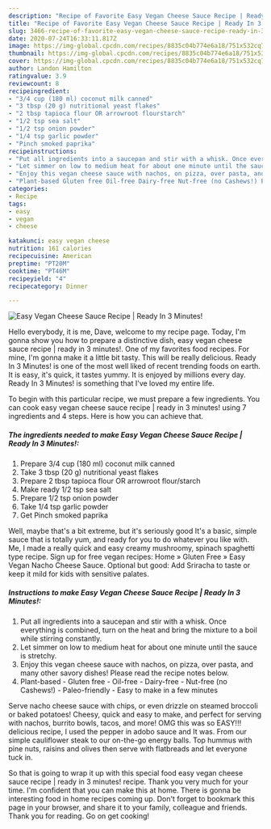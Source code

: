 ```yaml
---
description: "Recipe of Favorite Easy Vegan Cheese Sauce Recipe | Ready In 3 Minutes!"
title: "Recipe of Favorite Easy Vegan Cheese Sauce Recipe | Ready In 3 Minutes!"
slug: 3466-recipe-of-favorite-easy-vegan-cheese-sauce-recipe-ready-in-3-minutes
date: 2020-07-24T16:33:11.817Z
image: https://img-global.cpcdn.com/recipes/8835c04b774e6a18/751x532cq70/easy-vegan-cheese-sauce-recipe-ready-in-3-minutes-recipe-main-photo.jpg
thumbnail: https://img-global.cpcdn.com/recipes/8835c04b774e6a18/751x532cq70/easy-vegan-cheese-sauce-recipe-ready-in-3-minutes-recipe-main-photo.jpg
cover: https://img-global.cpcdn.com/recipes/8835c04b774e6a18/751x532cq70/easy-vegan-cheese-sauce-recipe-ready-in-3-minutes-recipe-main-photo.jpg
author: Landon Hamilton
ratingvalue: 3.9
reviewcount: 8
recipeingredient:
- "3/4 cup (180 ml) coconut milk canned"
- "3 tbsp (20 g) nutritional yeast flakes"
- "2 tbsp tapioca flour OR arrowroot flourstarch"
- "1/2 tsp sea salt"
- "1/2 tsp onion powder"
- "1/4 tsp garlic powder"
- "Pinch smoked paprika"
recipeinstructions:
- "Put all ingredients into a saucepan and stir with a whisk. Once everything is combined, turn on the heat and bring the mixture to a boil while stirring constantly."
- "Let simmer on low to medium heat for about one minute until the sauce is stretchy."
- "Enjoy this vegan cheese sauce with nachos, on pizza, over pasta, and many other savory dishes! Please read the recipe notes below."
- "Plant-based Gluten free Oil-free Dairy-free Nut-free (no Cashews!) Paleo-friendly Easy to make in a few minutes"
categories:
- Recipe
tags:
- easy
- vegan
- cheese

katakunci: easy vegan cheese 
nutrition: 161 calories
recipecuisine: American
preptime: "PT20M"
cooktime: "PT46M"
recipeyield: "4"
recipecategory: Dinner

---
```



![Easy Vegan Cheese Sauce Recipe | Ready In 3 Minutes!](https://img-global.cpcdn.com/recipes/8835c04b774e6a18/751x532cq70/easy-vegan-cheese-sauce-recipe-ready-in-3-minutes-recipe-main-photo.jpg)

Hello everybody, it is me, Dave, welcome to my recipe page. Today, I'm gonna show you how to prepare a distinctive dish, easy vegan cheese sauce recipe | ready in 3 minutes!. One of my favorites food recipes. For mine, I'm gonna make it a little bit tasty. This will be really delicious.
 Ready In 3 Minutes! is one of the most well liked of recent trending foods on earth. It is easy, it's quick, it tastes yummy. It is enjoyed by millions every day.  Ready In 3 Minutes! is something that I've loved my entire life.


To begin with this particular recipe, we must prepare a few ingredients. You can cook easy vegan cheese sauce recipe | ready in 3 minutes! using 7 ingredients and 4 steps. Here is how you can achieve that.

<!--inarticleads1-->

##### The ingredients needed to make Easy Vegan Cheese Sauce Recipe | Ready In 3 Minutes!:

1. Prepare 3/4 cup (180 ml) coconut milk canned
1. Take 3 tbsp (20 g) nutritional yeast flakes
1. Prepare 2 tbsp tapioca flour OR arrowroot flour/starch
1. Make ready 1/2 tsp sea salt
1. Prepare 1/2 tsp onion powder
1. Take 1/4 tsp garlic powder
1. Get Pinch smoked paprika


Well, maybe that&#39;s a bit extreme, but it&#39;s seriously good It&#39;s a basic, simple sauce that is totally yum, and ready for you to do whatever you like with. Me, I made a really quick and easy creamy mushroomy, spinach spaghetti type recipe. Sign up for free vegan recipes: Home » Gluten Free » Easy Vegan Nacho Cheese Sauce. Optional but good: Add Sriracha to taste or keep it mild for kids with sensitive palates. 

<!--inarticleads2-->

##### Instructions to make Easy Vegan Cheese Sauce Recipe | Ready In 3 Minutes!:

1. Put all ingredients into a saucepan and stir with a whisk. Once everything is combined, turn on the heat and bring the mixture to a boil while stirring constantly.
1. Let simmer on low to medium heat for about one minute until the sauce is stretchy.
1. Enjoy this vegan cheese sauce with nachos, on pizza, over pasta, and many other savory dishes! Please read the recipe notes below.
1. Plant-based - Gluten free - Oil-free - Dairy-free - Nut-free (no Cashews!) - Paleo-friendly - Easy to make in a few minutes


Serve nacho cheese sauce with chips, or even drizzle on steamed broccoli or baked potatoes! Cheesy, quick and easy to make, and perfect for serving with nachos, burrito bowls, tacos, and more! OMG this was so EASY!!! delicious recipe, I used the pepper in adobo sauce and It was. From our simple cauliflower steak to our on-the-go energy balls. Top hummus with pine nuts, raisins and olives then serve with flatbreads and let everyone tuck in. 

So that is going to wrap it up with this special food easy vegan cheese sauce recipe | ready in 3 minutes! recipe. Thank you very much for your time. I'm confident that you can make this at home. There is gonna be interesting food in home recipes coming up. Don't forget to bookmark this page in your browser, and share it to your family, colleague and friends. Thank you for reading. Go on get cooking!
